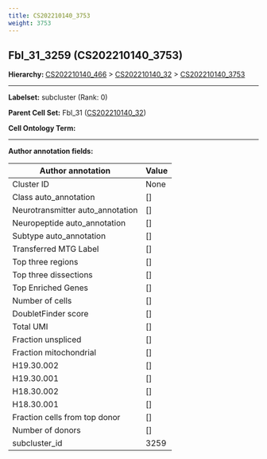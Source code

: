 ```yaml
---
title: CS202210140_3753
weight: 3753
---
```

## Fbl_31_3259 (CS202210140_3753)
<b>Hierarchy: </b>
[CS202210140_466](cell_sets/CS202210140_466.md) >
[CS202210140_32](cell_sets/CS202210140_32.md) >
[CS202210140_3753](cell_sets/CS202210140_3753.md)

---


**Labelset:** subcluster (Rank: 0)

**Parent Cell Set:** Fbl_31 ([CS202210140_32](cell_sets/CS202210140_32.md))



**Cell Ontology Term:** 

[MARKER GENES.]: #


---

[TRANSFERRED ANNOTATIONS.]: #


[AUTHOR ANNOTATION FIELDS.]: #


**Author annotation fields:**

| Author annotation | Value |
|-------------------|-------|
|Cluster ID|None|
|Class auto_annotation|[]|
|Neurotransmitter auto_annotation|[]|
|Neuropeptide auto_annotation|[]|
|Subtype auto_annotation|[]|
|Transferred MTG Label|[]|
|Top three regions|[]|
|Top three dissections|[]|
|Top Enriched Genes|[]|
|Number of cells|[]|
|DoubletFinder score|[]|
|Total UMI|[]|
|Fraction unspliced|[]|
|Fraction mitochondrial|[]|
|H19.30.002|[]|
|H19.30.001|[]|
|H18.30.002|[]|
|H18.30.001|[]|
|Fraction cells from top donor|[]|
|Number of donors|[]|
|subcluster_id|3259|
